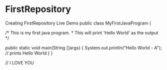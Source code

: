 # FirstRepository
Creating FirstRepository
Live Demo
public class MyFirstJavaProgram {

   /* This is my first java program.
    * This will print 'Hello World' as the output
    */

   public static void main(String []args) {
      System.out.println("Hello World - A"); // prints Hello World
   }
}

// I LOVE YOU